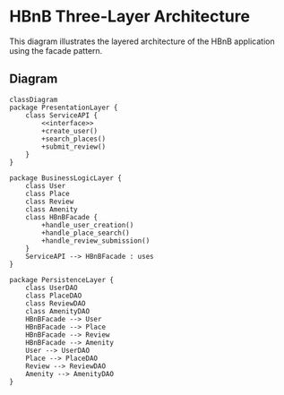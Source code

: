 # HBnB Three-Layer Architecture

This diagram illustrates the layered architecture of the HBnB application using the facade pattern.

## Diagram

```mermaid
classDiagram
package PresentationLayer {
    class ServiceAPI {
        <<interface>>
        +create_user()
        +search_places()
        +submit_review()
    }
}

package BusinessLogicLayer {
    class User
    class Place
    class Review
    class Amenity
    class HBnBFacade {
        +handle_user_creation()
        +handle_place_search()
        +handle_review_submission()
    }
    ServiceAPI --> HBnBFacade : uses
}

package PersistenceLayer {
    class UserDAO
    class PlaceDAO
    class ReviewDAO
    class AmenityDAO
    HBnBFacade --> User
    HBnBFacade --> Place
    HBnBFacade --> Review
    HBnBFacade --> Amenity
    User --> UserDAO
    Place --> PlaceDAO
    Review --> ReviewDAO
    Amenity --> AmenityDAO
}

